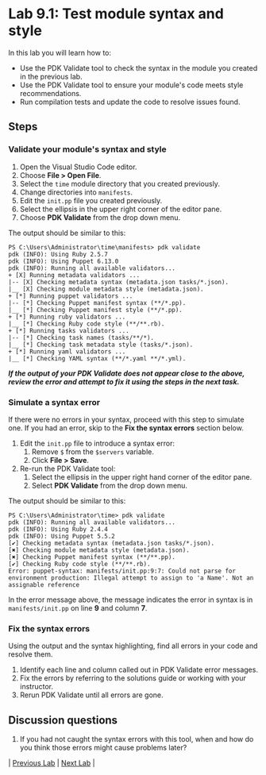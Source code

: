 # Lab 9.1: Test module syntax and style

In this lab you will learn how to:

* Use the PDK Validate tool to check the syntax in the module you created in the previous lab.
* Use the PDK Validate tool to ensure your module's code meets style recommendations.
* Run compilation tests and update the code to resolve issues found.

## Steps

### Validate your module's syntax and style

1. Open the Visual Studio Code editor.
1. Choose **File > Open File**.
1. Select the `time` module directory that you created previously.
1. Change directories into `manifests`.
1. Edit the `init.pp` file you created previously.
1. Select the ellipsis in the upper right corner of the editor pane.
1. Choose **PDK Validate** from the drop down menu.

The output should be similar to this:

```plaintext
PS C:\Users\Administrator\time\manifests> pdk validate
pdk (INFO): Using Ruby 2.5.7
pdk (INFO): Using Puppet 6.13.0
pdk (INFO): Running all available validators...
+ [X] Running metadata validators ...
|-- [X] Checking metadata syntax (metadata.json tasks/*.json).
|__ [X] Checking module metadata style (metadata.json).
+ [*] Running puppet validators ...
|-- [*] Checking Puppet manifest syntax (**/*.pp).
|__ [*] Checking Puppet manifest style (**/*.pp).
+ [*] Running ruby validators ...
|__ [*] Checking Ruby code style (**/**.rb).
+ [*] Running tasks validators ...
|-- [*] Checking task names (tasks/**/*).
|__ [*] Checking task metadata style (tasks/*.json).
+ [*] Running yaml validators ...
|__ [*] Checking YAML syntax (**/*.yaml **/*.yml).
```

**_If the output of your PDK Validate does not appear close to the above, review the error and attempt to fix it using the steps in the next task._**

### Simulate a syntax error

If there were no errors in your syntax, proceed with this step to simulate one. If you had an error, skip to the **Fix the syntax errors** section below.

1. Edit the `init.pp` file to introduce a syntax error:
    1. Remove `$` from the `$servers` variable.
    1. Click **File > Save**.
1. Re-run the PDK Validate tool:
    1. Select the ellipsis in the upper right hand corner of the editor pane.
    1. Select **PDK Validate** from the drop down menu.

The output should be similar to this:

```plaintext
PS C:\Users\Administrator\time> pdk validate
pdk (INFO): Running all available validators...
pdk (INFO): Using Ruby 2.4.4
pdk (INFO): Using Puppet 5.5.2
[✔] Checking metadata syntax (metadata.json tasks/*.json).
[✖] Checking module metadata style (metadata.json).
[✖] Checking Puppet manifest syntax (**/**.pp).
[✔] Checking Ruby code style (**/**.rb).
Error: puppet-syntax: manifests/init.pp:9:7: Could not parse for environment production: Illegal attempt to assign to 'a Name'. Not an assignable reference
```

In the error message above, the message indicates the error in syntax is in `manifests/init.pp` on line **9** and column **7**.

### Fix the syntax errors

Using the output and the syntax highlighting, find all errors in your code and resolve them.

1. Identify each line and column called out in PDK Validate error messages.
1. Fix the errors by referring to the solutions guide or working with your instructor.
1. Rerun PDK Validate until all errors are gone.

## Discussion questions

1. If you had not caught the syntax errors with this tool, when and how do you think those errors might cause problems later?

|  [Previous Lab](../lab-08.1-Create-a-wrapper-module)  |  [Next Lab](../lab-10.1-Create-roles-and-profiles)  |
